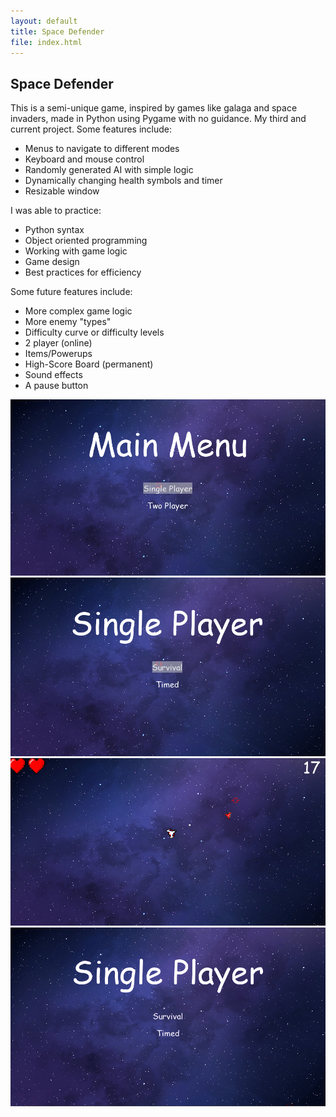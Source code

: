```yaml
---
layout: default
title: Space Defender
file: index.html
---
```


## Space Defender

This is a semi-unique game, inspired by games like galaga and space invaders, made in Python using Pygame with no guidance. My third and current project. Some features include:
* Menus to navigate to different modes
* Keyboard and mouse control
* Randomly generated AI with simple logic
* Dynamically changing health symbols and timer
* Resizable window

I was able to practice:
* Python syntax
* Object oriented programming
* Working with game logic 
* Game design
* Best practices for efficiency 

Some future features include: 
* More complex game logic 
* More enemy "types"
* Difficulty curve or difficulty levels
* 2 player (online)
* Items/Powerups
* High-Score Board (permanent)
* Sound effects
* A pause button

![Space Defender Main Menu Screenshot](/assets/img/spsc1.png)
![Space Defender Mode Menu Screenshot](/assets/img/spsc2.png)
![Space Defender Gameplay Screenshot](/assets/img/spsc3.png)
![Space Defender Gameplay Gif](/assets/img/sppreview.gif)